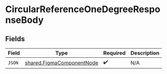 # CircularReferenceOneDegreeResponseBody


## Fields

| Field                                                                         | Type                                                                          | Required                                                                      | Description                                                                   |
| ----------------------------------------------------------------------------- | ----------------------------------------------------------------------------- | ----------------------------------------------------------------------------- | ----------------------------------------------------------------------------- |
| `JSON`                                                                        | [shared.FigmaComponentNode](../../../pkg/models/shared/figmacomponentnode.md) | :heavy_check_mark:                                                            | N/A                                                                           |